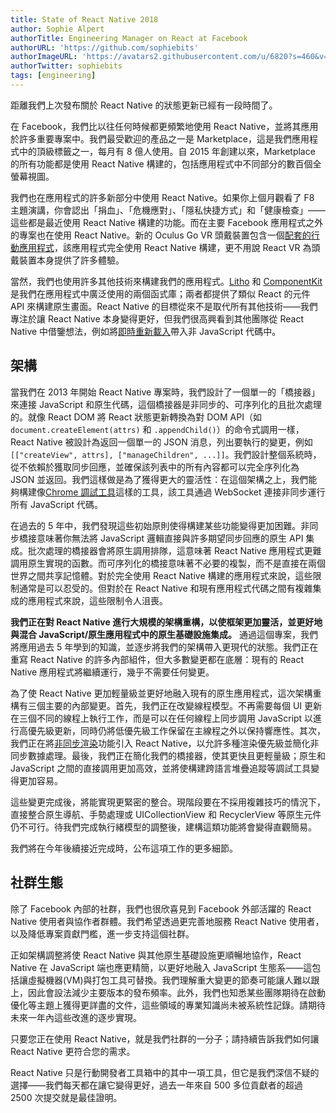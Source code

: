 ```yaml
---
title: State of React Native 2018
author: Sophie Alpert
authorTitle: Engineering Manager on React at Facebook
authorURL: 'https://github.com/sophiebits'
authorImageURL: 'https://avatars2.githubusercontent.com/u/6820?s=460&v=4'
authorTwitter: sophiebits
tags: [engineering]
---
```


距離我們上次發布關於 React Native 的狀態更新已經有一段時間了。

在 Facebook，我們比以往任何時候都更頻繁地使用 React Native，並將其應用於許多重要專案中。我們最受歡迎的產品之一是 Marketplace，這是我們應用程式中的頂級標籤之一，每月有 8 億人使用。自 2015 年創建以來，Marketplace 的所有功能都是使用 React Native 構建的，包括應用程式中不同部分的數百個全螢幕視圖。

我們也在應用程式的許多新部分中使用 React Native。如果你上個月觀看了 F8 主題演講，你會認出「捐血」、「危機應對」、「隱私快捷方式」和「健康檢查」——這些都是最近使用 React Native 構建的功能。而在主要 Facebook 應用程式之外的專案也在使用 React Native。新的 Oculus Go VR 頭戴裝置包含一個[配套的行動應用程式](https://www.oculus.com/app/)，該應用程式完全使用 React Native 構建，更不用說 React VR 為頭戴裝置本身提供了許多體驗。

當然，我們也使用許多其他技術來構建我們的應用程式。[Litho](https://fblitho.com/) 和 [ComponentKit](https://componentkit.org/) 是我們在應用程式中廣泛使用的兩個函式庫；兩者都提供了類似 React 的元件 API 來構建原生畫面。React Native 的目標從來不是取代所有其他技術——我們專注於讓 React Native 本身變得更好，但我們很高興看到其他團隊從 React Native 中借鑒想法，例如將[即時重新載入](https://instagram-engineering.com/instant-feedback-in-ios-engineering-workflows-c3f6508c76c8)帶入非 JavaScript 代碼中。

## 架構

當我們在 2013 年開始 React Native 專案時，我們設計了一個單一的「橋接器」來連接 JavaScript 和原生代碼，這個橋接器是非同步的、可序列化的且批次處理的。就像 React DOM 將 React 狀態更新轉換為對 DOM API（如 `document.createElement(attrs)` 和 `.appendChild()`）的命令式調用一樣，React Native 被設計為返回一個單一的 JSON 消息，列出要執行的變更，例如 `[["createView", attrs], ["manageChildren", ...]]`。我們設計整個系統時，從不依賴於獲取同步回應，並確保該列表中的所有內容都可以完全序列化為 JSON 並返回。我們這樣做是為了獲得更大的靈活性：在這個架構之上，我們能夠構建像[Chrome 調試工具](/docs/debugging#chrome-developer-tools)這樣的工具，該工具通過 WebSocket 連接非同步運行所有 JavaScript 代碼。

在過去的 5 年中，我們發現這些初始原則使得構建某些功能變得更加困難。非同步橋接意味著你無法將 JavaScript 邏輯直接與許多期望同步回應的原生 API 集成。批次處理的橋接器會將原生調用排隊，這意味著 React Native 應用程式更難調用原生實現的函數。而可序列化的橋接意味著不必要的複製，而不是直接在兩個世界之間共享記憶體。對於完全使用 React Native 構建的應用程式來說，這些限制通常是可以忍受的。但對於在 React Native 和現有應用程式代碼之間有複雜集成的應用程式來說，這些限制令人沮喪。

**我們正在對 React Native 進行大規模的架構重構，以使框架更加靈活，並更好地與混合 JavaScript/原生應用程式中的原生基礎設施集成。** 通過這個專案，我們將應用過去 5 年學到的知識，並逐步將我們的架構帶入更現代的狀態。我們正在重寫 React Native 的許多內部組件，但大多數變更都在底層：現有的 React Native 應用程式將繼續運行，幾乎不需要任何變更。

為了使 React Native 更加輕量級並更好地融入現有的原生應用程式，這次架構重構有三個主要的內部變更。首先，我們正在改變線程模型。不再需要每個 UI 更新在三個不同的線程上執行工作，而是可以在任何線程上同步調用 JavaScript 以進行高優先級更新，同時仍將低優先級工作保留在主線程之外以保持響應性。其次，我們正在將[非同步渲染](https://reactjs.org/blog/2018/03/01/sneak-peek-beyond-react-16.html)功能引入 React Native，以允許多種渲染優先級並簡化非同步數據處理。最後，我們正在簡化我們的橋接器，使其更快且更輕量級；原生和 JavaScript 之間的直接調用更加高效，並將使構建跨語言堆疊追蹤等調試工具變得更加容易。

這些變更完成後，將能實現更緊密的整合。現階段要在不採用複雜技巧的情況下，直接整合原生導航、手勢處理或 UICollectionView 和 RecyclerView 等原生元件仍不可行。待我們完成執行緒模型的調整後，建構這類功能將會變得直觀簡易。

我們將在今年後續接近完成時，公布這項工作的更多細節。

## 社群生態

除了 Facebook 內部的社群，我們也很欣喜見到 Facebook 外部活躍的 React Native 使用者與協作者群體。我們希望透過更完善地服務 React Native 使用者，以及降低專案貢獻門檻，進一步支持這個社群。

正如架構調整將使 React Native 與其他原生基礎設施更順暢地協作，React Native 在 JavaScript 端也應更精簡，以更好地融入 JavaScript 生態系——這包括讓虛擬機器(VM)與打包工具可替換。我們理解重大變更的節奏可能讓人難以跟上，因此會設法減少主要版本的發布頻率。此外，我們也知悉某些團隊期待在啟動優化等主題上獲得更詳盡的文件，這些領域的專業知識尚未被系統性記錄。請期待未來一年內這些改進的逐步實現。

只要您正在使用 React Native，就是我們社群的一分子；請持續告訴我們如何讓 React Native 更符合您的需求。

React Native 只是行動開發者工具箱中的其中一項工具，但它是我們深信不疑的選擇——我們每天都在讓它變得更好，過去一年來自 500 多位貢獻者的超過 2500 次提交就是最佳證明。